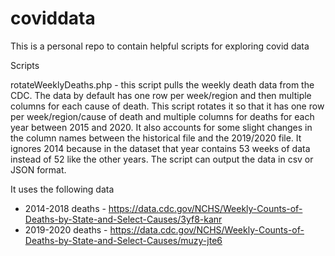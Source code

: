 # coviddata
This is a personal repo to contain helpful scripts for exploring covid data

Scripts

rotateWeeklyDeaths.php - this script pulls the weekly death data from the CDC. The data by default has one row per week/region and then multiple columns for each cause of death. This script rotates it so that it has one row per week/region/cause of death and multiple columns for deaths for each year between 2015 and 2020. It also accounts for some slight changes in the column names between the historical file and the 2019/2020 file. It ignores 2014 because in the dataset that year contains 53 weeks of data instead of 52 like the other years. The script can output the data in csv or JSON format.

It uses the following data
- 2014-2018 deaths - https://data.cdc.gov/NCHS/Weekly-Counts-of-Deaths-by-State-and-Select-Causes/3yf8-kanr
- 2019-2020 deaths - https://data.cdc.gov/NCHS/Weekly-Counts-of-Deaths-by-State-and-Select-Causes/muzy-jte6
